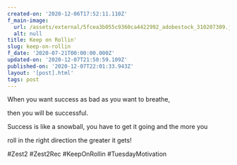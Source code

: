 ```yaml
---
created-on: '2020-12-06T17:52:11.110Z'
f_main-image:
  url: /assets/external/5fcea3b055c9360ca4422992_adobestock_310207309.jpeg
  alt: null
title: Keep on Rollin'
slug: keep-on-rollin
f_date: '2020-07-21T00:00:00.000Z'
updated-on: '2020-12-07T21:50:59.109Z'
published-on: '2020-12-07T22:01:33.943Z'
layout: '[post].html'
tags: post
---
```


When you want success as bad as you want to breathe,

then you will be successful.

Success is like a snowball, you have to get it going and the more you

roll in the right direction the greater it gets!

#Zest2 #Zest2Rec #KeepOnRollin #TuesdayMotivation
